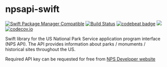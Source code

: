 # npsapi-swift

[![Swift Package Manager Compatible](https://img.shields.io/badge/Swift%20Package%20Manager-compatible-brightgreen.svg)](https://img.shields.io/badge/Swift%20Package%20Manager-compatible-brightgreen.svg)
[![Build Status](https://travis-ci.com/MarcoEidinger/npsapi-swift.svg?branch=master)](https://travis-ci.com/MarcoEidinger/npsapi-swift)
[![codebeat badge](https://codebeat.co/badges/bf8789bb-cf03-4412-af2b-628461676290)](https://codebeat.co/projects/github-com-marcoeidinger-npsapi-swift-projectsetup)
[![](https://img.shields.io/badge/Protected_by-Hound-a873d1.svg)](https://houndci.com)
[![codecov.io](https://codecov.io/gh/MarcoEidinger/npsapi-swift/branch/master/graphs/badge.svg)](https://codecov.io/gh/MarcoEidinger/npsapi-swift/branch/master)

Swift library for the US National Park Service application program interface (NPS API). The API provides information about parks / monuments / historical sites throughout the US.

Required API key can be requested for free from [NPS Developer website](https://www.nps.gov/subjects/developer/get-started.htm)
